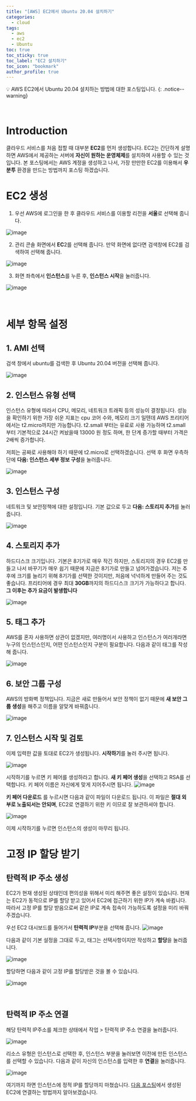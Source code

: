 ```yaml
---
title: "[AWS] EC2에서 Ubuntu 20.04 설치하기"
categories:
  - cloud
tags:
  - aws
  - ec2
  - Ubuntu
toc: true
toc_sticky: true
toc_label: "EC2 설치하기"
toc_icon: "bookmark"
author_profile: true
---
```


💡 AWS EC2에서 Ubuntu 20.04 설치하는 방법에 대한 포스팅입니다.
{: .notice--warning}

<br>

# Introduction
 클라우드 서비스를 처음 접할 때 대부분 **EC2**를 먼저 생성합니다. EC2는 간단하게 설명하면 AWS에서 제공하는 서버에 **자신이 원하는 운영체제**를 설치하여 사용할 수 있는 것입니다. 본 포스팅에서는 AWS 계정을 생성하고 나서, 가장 만만한 EC2를 이용해서 **우분투** 환경을 만드는 방법까지 포스팅 하겠습니다.

# EC2 생성
 1. 우선 AWS에 로그인을 한 후 클라우드 서비스를 이용할 리전을 **서울**로 선택해 줍니다. 

 ![image](https://user-images.githubusercontent.com/33647663/149164987-112a4ae5-5974-438a-af89-e123446aeaa8.png)

 2. 관리 콘솔 화면에서 **EC**2를 선택해 줍니다. 만약 화면에 없다면 검색창에 EC2를 검색하여 선택해 줍니다.

 ![image](https://user-images.githubusercontent.com/33647663/149165392-ffb381de-05d3-46cb-9e29-0aa78e159e5a.png)

 3. 화면 좌측에서 **인스턴스**를 누른 후, **인스턴스 시작**을 눌러줍니다.
  
 ![image](https://user-images.githubusercontent.com/33647663/149166055-3c361a9b-cd10-4b0e-9621-21e1cd877e4e.png)

<br>

# 세부 항목 설정
## 1. AMI 선택
 검색 창에서 ubuntu를 검색한 후 Ubuntu 20.04 버전을 선택해 줍니다. 

 ![image](https://user-images.githubusercontent.com/33647663/149166586-0f7b6a58-558a-4a33-be1d-cc8ad9af137b.png)

## 2. 인스턴스 유형 선택
 인스턴스 유형에 따라서 CPU, 메모리, 네트워크 트래픽 등의 성능이 결정됩니다. 성능을 확인하기 위한 가장 쉬운 지표는 cpu 코어 수와, 메모리 크기 일텐데 AWS 프리티어에서는 t2.micro까지만 가능합니다. t2.small 부터는 유료로 사용 가능하며 t2.small 부터 기본적으로 24시간 켜놨을때 13000 원 정도 하며, 한 단계 증가할 때부터 가격은 2배씩 증가합니다. 

 저희는 공짜로 사용해야 하기 때문에 t2.micro로 선택하겠습니다. 선택 후 화면 우측하단에 **다음: 인스턴스 세부 정보 구성**을 눌러줍니다.

 ![image](https://user-images.githubusercontent.com/33647663/149167370-57be0df8-ade6-4281-a3ca-a93eeb1adc38.png) 

## 3. 인스턴스 구성
 네트워크 및 보안정책에 대한 설정입니다. 기본 값으로 두고 **다음: 스토리지 추가**를 눌러줍니다.

 ![image](https://user-images.githubusercontent.com/33647663/149167949-0dc03ef7-4c5f-4973-aded-923cef352eae.png)

## 4. 스토리지 추가
  하드디스크 크기입니다. 기본은 8기가로 매우 작긴 하지만, 스토리지의 경우 EC2를 만들고 나서 바꾸기가 매우 쉽기 때문에 지금은 8기가로 만들고 넘어가겠습니다. 저는 추후에 크기를 늘리기 위해 8기가를 선택한 것이지만, 처음에 넉넉하게 만들어 주는 것도 좋습니다. 프리티어에 경우 최대 **30GB**까지의 하드디스크 크기가 가능하다고 합니다. **그 이후는 추가 요금이 발생합니다**

 ![image](https://user-images.githubusercontent.com/33647663/149168279-68e3bebf-5546-4e3d-af5a-a60a69d6fec0.png)

## 5. 태그 추가
 AWS를 혼자 사용하면 상관이 없겠지만, 여러명이서 사용하고 인스턴스가 여러개라면 누구의 인스턴스인지, 어떤 인스턴스인지 구분이 필요합니다. 다음과 같이 태그를 작성해 줍니다.

 ![image](https://user-images.githubusercontent.com/33647663/149168532-ef92e5ab-050d-44f4-bfd8-1fc64059cc35.png)

## 6. 보안 그룹 구성
 AWS의 방화벽 정책입니다. 지금은 새로 만들어서 보안 정책이 없기 때문에 **새 보안 그룹 생성**을 해주고 이름을 알맞게 바꿔줍니다.

 ![image](https://user-images.githubusercontent.com/33647663/149169028-b785d614-85db-4e19-9055-a12d0ff06431.png)

## 7. 인스턴스 시작 및 검토
 이제 입력한 값을 토대로 EC2가 생성됩니다. **시작하기**를 눌러 주시면 됩니다.

 ![image](https://user-images.githubusercontent.com/33647663/149169223-770cba02-e131-43bd-8f1f-54161d441202.png)

 시작하기를 누르면 키 페어를 생성하라고 합니다. **새 키 페어 생성**을 선택하고 RSA를 선택합니다. 키 페어 이름은 자신에게 맞게 지어주시면 됩니다.
 ![image](https://user-images.githubusercontent.com/33647663/149170042-0fac137c-031f-4894-96bf-8f58c4d82d73.png)

 **키 페어 다운로드** 를 누르시면 다음과 같이 파일이 다운로드 됩니다. 이 파일은 **절대 외부로 노출되서는 안되며**, EC2로 연결하기 위한 키 이므로 잘 보관하셔야 합니다. 

 ![image](https://user-images.githubusercontent.com/33647663/149170441-cfd371fa-9b04-4a35-8693-4af9e056ec7b.png)

 이제 시작하기를 누르면 인스턴스의 생성이 마무리 됩니다.
<br>

# 고정 IP 할당 받기
## 탄력적 IP 주소 생성
 EC2가 현재 생성된 상태인데 편의성을 위해서 미리 해주면 좋은 설정이 있습니다. 현재는 EC2가 동적으로 IP를 할당 받고 있어서 EC2에 접근하기 위한 IP가 계속 바뀝니다. 따라서 고정 IP를 할당 받음으로써 같은 IP로 계속 접속이 가능하도록 설정을 미리 바꿔주겠습니다.
 
 우선 EC2 대시보드를 들어가서 **탄력적 IP**부분을 선택해 줍니다.
 ![image](https://user-images.githubusercontent.com/33647663/149171302-49dd56be-65be-4bd0-835e-be6e8ddbccc2.png)

 다음과 같이 기본 설정을 그대로 두고, 태그는 선택사항이지만 작성하고 **할당**을 눌러줍니다.

 ![image](https://user-images.githubusercontent.com/33647663/149171675-d8271239-a380-446f-b3ad-e4a47395f47f.png)

 할당하면 다음과 같이 고정 IP를 할당받은 것을 볼 수 있습니다.

 ![image](https://user-images.githubusercontent.com/33647663/149172305-8fae2006-f44e-49e2-b14a-0e2bb9a2343a.png)

<br>

## 탄력적 IP 주소 연결
 해당 탄력적 IP주소를 체크한 상태에서 작업 > 탄력적 IP 주소 연결을 눌러줍니다.

 ![image](https://user-images.githubusercontent.com/33647663/149172606-4020cf93-0db0-4165-acb1-9b1844e2bccf.png)

 리소스 유형은 인스턴스로 선택한 후, 인스턴스 부분을 눌러보면 이전에 만든 인스턴스를 선택할 수 있습니다. 다음과 같이 자신의 인스턴스를 입력한 후 **연결**을 눌러줍니다.
 
 ![image](https://user-images.githubusercontent.com/33647663/149173359-405f4942-ff9f-4132-99f8-4adb3150888d.png)


 여기까지 하면 인스턴스에 정적 IP를 할당까지 마쳤습니다. [다음 포스팅](2022-01-12-aws-ssh.md)에서 생성된 EC2에 연결하는 방법까지 알아보겠습니다.
